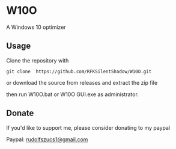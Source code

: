 # W10O

A Windows 10 optimizer

## Usage

Clone the repository with
```
git clone  https://github.com/RFKSilentShadow/W10O.git
```
or download the source from releases and extract the zip file 

then run W10O.bat or W10O GUI.exe as administrator.

## Donate
If you'd like to support me, please consider donating to my paypal

Paypal: rudolfszucs1@gmail.com
